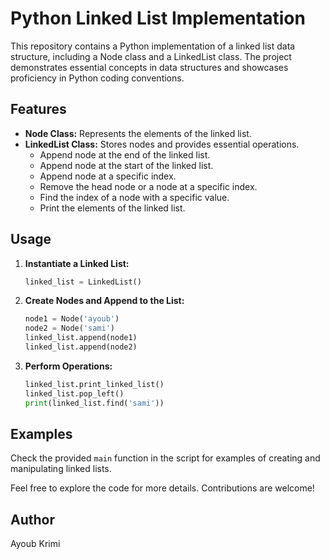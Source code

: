 # Python Linked List Implementation

This repository contains a Python implementation of a linked list data structure, including a Node class and a LinkedList class. The project demonstrates essential concepts in data structures and showcases proficiency in Python coding conventions.

## Features

- **Node Class:** Represents the elements of the linked list.
- **LinkedList Class:** Stores nodes and provides essential operations.
  - Append node at the end of the linked list.
  - Append node at the start of the linked list.
  - Append node at a specific index.
  - Remove the head node or a node at a specific index.
  - Find the index of a node with a specific value.
  - Print the elements of the linked list.

## Usage

1. **Instantiate a Linked List:**
    ```python
    linked_list = LinkedList()
    ```

2. **Create Nodes and Append to the List:**
    ```python
    node1 = Node('ayoub')
    node2 = Node('sami')
    linked_list.append(node1)
    linked_list.append(node2)
    ```

3. **Perform Operations:**
    ```python
    linked_list.print_linked_list()
    linked_list.pop_left()
    print(linked_list.find('sami'))
    ```

## Examples

Check the provided `main` function in the script for examples of creating and manipulating linked lists.

Feel free to explore the code for more details. Contributions are welcome!

## Author

Ayoub Krimi
